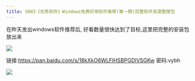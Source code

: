 ```yaml
---
title: S003《优秀软件》Windows免费好用软件推荐(第一期)完整软件资源整理包
---
```


在昨天发出windows软件推荐后, 好看数量很快达到了目标,这里把完整的安装包放出来


![](https://www.v2fy.com/asset/soft-000003-windows10-softs-recommand-all/gzh.png)


链接:https://pan.baidu.com/s/18kXkO6WLFlHSBPGDlVSGKw  密码:vybh

![](https://www.v2fy.com/asset/soft-000003-windows10-softs-recommand-all/9.png)
